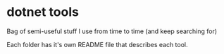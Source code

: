 # dotnet tools

Bag of semi-useful stuff I use from time to time (and keep searching for)

Each folder has it's own README file that describes each tool.
